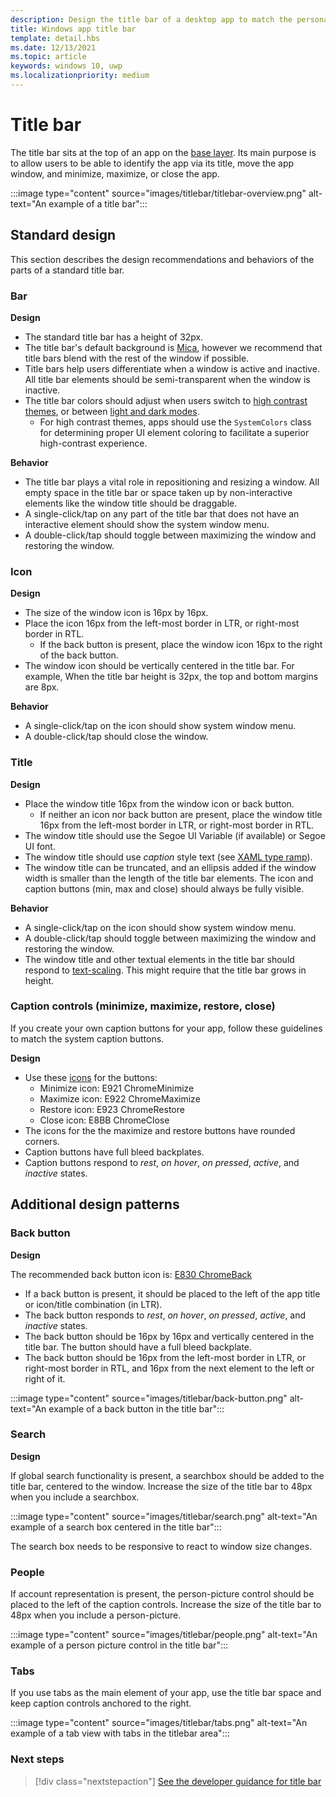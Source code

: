 ```yaml
---
description: Design the title bar of a desktop app to match the personality of the app.
title: Windows app title bar
template: detail.hbs
ms.date: 12/13/2021
ms.topic: article
keywords: windows 10, uwp
ms.localizationpriority: medium
---
```


# Title bar

The title bar sits at the top of an app on the [base layer](../signature-experiences/layering.md). Its main purpose is to allow users to be able to identify the app via its title, move the app window, and minimize, maximize, or close the app.

:::image type="content" source="images/titlebar/titlebar-overview.png" alt-text="An example of a title bar":::

## Standard design

This section describes the design recommendations and behaviors of the parts of a standard title bar.

### Bar

**Design**

- The standard title bar has a height of 32px.
- The title bar's default background is [Mica](../style/mica.md), however we recommend that title bars blend with the rest of the window if possible.
- Title bars help users differentiate when a window is active and inactive. All title bar elements should be semi-transparent when the window is inactive.
- The title bar colors should adjust when users switch to [high contrast themes](../accessibility/high-contrast-themes.md), or between [light and dark modes](../style/color.md).
  - For high contrast themes, apps should use the `SystemColors` class for determining proper UI element coloring to facilitate a superior high-contrast experience.

**Behavior**

- The title bar plays a vital role in repositioning and resizing a window. All empty space in the title bar or space taken up by non-interactive elements like the window title should be draggable.
- A single-click/tap on any part of the title bar that does not have an interactive element should show the system window menu.
- A double-click/tap should toggle between maximizing the window and restoring the window.

### Icon

**Design**

- The size of the window icon is 16px by 16px.
- Place the icon 16px from the left-most border in LTR, or right-most border in RTL.
  - If the back button is present, place the window icon 16px to the right of the back button.
- The window icon should be vertically centered in the title bar. For example, When the title bar height is 32px, the top and bottom margins are 8px.

**Behavior**

- A single-click/tap on the icon should show system window menu.
- A double-click/tap should close the window.

### Title

**Design**

- Place the window title 16px from the window icon or back button.
  - If neither an icon nor back button are present, place the window title 16px from the left-most border in LTR, or right-most border in RTL.
- The window title should use the Segoe UI Variable (if available) or Segoe UI font.
- The window title should use _caption_ style text (see [XAML type ramp](../style/xaml-theme-resources.md#the-xaml-type-ramp)).
- The window title can be truncated, and an ellipsis added if the window width is smaller than the length of the title bar elements. The icon and caption buttons (min, max and close) should always be fully visible.

**Behavior**

- A single-click/tap on the icon should show system window menu.
- A double-click/tap should toggle between maximizing the window and restoring the window.
- The window title and other textual elements in the title bar should respond to [text-scaling](../input/text-scaling.md). This might require that the title bar grows in height.


### Caption controls (minimize, maximize, restore, close)

If you create your own caption buttons for your app, follow these guidelines to match the system caption buttons.

**Design**

- Use these [icons](../style/segoe-fluent-icons-font.md) for the buttons:
  - Minimize icon: E921 ChromeMinimize
  - Maximize icon: E922 ChromeMaximize
  - Restore icon: E923 ChromeRestore
  - Close icon: E8BB ChromeClose
- The icons for the the maximize and restore buttons have rounded corners.
- Caption buttons have full bleed backplates.
- Caption buttons respond to _rest_, _on hover_, _on pressed_, _active_, and _inactive_ states.

## Additional design patterns

### Back button

**Design**

The recommended back button icon is: [E830 ChromeBack](../style/segoe-fluent-icons-font.md)

- If a back button is present, it should be placed to the left of the app title or icon/title combination (in LTR).
- The back button responds to _rest_, _on hover_, _on pressed_, _active_, and _inactive_ states.
- The back button should be 16px by 16px and vertically centered in the title bar. The button should have a full bleed backplate.
- The back button should be 16px from the left-most border in LTR, or right-most border in RTL, and 16px from the next element to the left or right of it.


:::image type="content" source="images/titlebar/back-button.png" alt-text="An example of a back button in the title bar":::

### Search

**Design**

If global search functionality is present, a searchbox should be added to the title bar, centered to the window. Increase the size of the title bar to 48px when you include a searchbox.

:::image type="content" source="images/titlebar/search.png" alt-text="An example of a search box centered in the title bar":::

The search box needs to be responsive to react to window size changes.

### People

If account representation is present, the person-picture control should be placed to the left of the caption controls.
Increase the size of the title bar to 48px when you include a person-picture.

:::image type="content" source="images/titlebar/people.png" alt-text="An example of a person picture control in the title bar":::


### Tabs

If you use tabs as the main element of your app, use the title bar space and keep caption controls anchored to the right.

:::image type="content" source="images/titlebar/tabs.png" alt-text="An example of a tab view with tabs in the titlebar area":::


### Next steps

> [!div class="nextstepaction"]
> [See the developer guidance for title bar](../../develop/title-bar.md)
